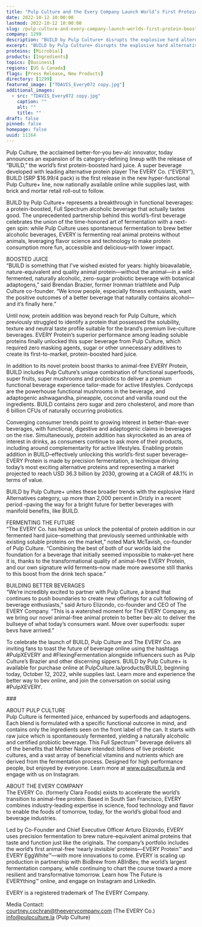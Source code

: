 ```yaml
---
title: "Pulp Culture and the Every Company Launch World’s First Protein-Boosted Hard Juice"
date: 2022-10-12 10:00:00
lastmod: 2022-10-12 10:00:00
slug: /pulp-culture-and-every-company-launch-worlds-first-protein-boosted-hard-juice
company: 1299
description: "BUILD by Pulp Culture+ disrupts the explosive hard alternatives category, growing 2,000%+,  while delivering unprecedented Full Spectrum functionality from adaptogens, probiotics and–in a first for alcoholic beverages– animal-free EVERY Protein●Partners who share a foundation in fermentation are joining together to create a first-of-its-kind, delicious and highly functional beverage fit for the modern consumer●Pulp Culture+ makes global debut today, now available for purchase nationwide on the Pulp Culture website and downtown LA taproom, with brick and mortar retail rollout to follow"
excerpt: "BUILD by Pulp Culture+ disrupts the explosive hard alternatives category, growing 2,000%+,  while delivering unprecedented Full Spectrum functionality from adaptogens, probiotics and–in a first for alcoholic beverages– animal-free EVERY Protein●Partners who share a foundation in fermentation are joining together to create a first-of-its-kind, delicious and highly functional beverage fit for the modern consumer●Pulp Culture+ makes global debut today, now available for purchase nationwide on the Pulp Culture website and downtown LA taproom, with brick and mortar retail rollout to follow"
proteins: [Microbial]
products: [Ingredients]
topics: [Business]
regions: [US & Canada]
flags: [Press Release, New Products]
directory: [1299]
featured_image: ["TDAVIS_Every072 copy.jpg"]
additional_images:
  - src: "TDAVIS_Every072 copy.jpg"
    caption: ""
    alt: ""
    title: ""
draft: false
pinned: false
homepage: false
uuid: 11164
---
```

<p>Pulp Culture, the acclaimed better-for-you bev-alc innovator, today announces an expansion of its category-defining lineup with the release of “BUILD,” the world’s first protein-boosted hard juice. A super beverage developed with leading alternative protein player The EVERY Co. (“EVERY”), BUILD (SRP $16.99/4 pack) is the first release in the new hyper-functional Pulp Culture+ line, now nationally available online while supplies last, with brick and mortar retail roll-out to follow.</p>
<p>BUILD by Pulp Culture+ represents a breakthrough in functional beverages: a protein-boosted, Full Spectrum alcoholic beverage that actually tastes good. The unprecedented partnership behind this world’s-first beverage celebrates the union of the time-honored art of fermentation with a next-gen spin: while Pulp Culture uses spontaneous fermentation to brew better alcoholic beverages, EVERY is fermenting real animal proteins without animals, leveraging flavor science and technology to make protein consumption more fun, accessible and delicious–with lower impact.</p>
<p>BOOSTED JUICE<br />
“BUILD is something that I've wished existed for years: highly bioavailable, nature-equivalent and quality animal protein—without the animal—in a wild-fermented, naturally alcoholic, zero-sugar probiotic beverage with botanical adaptogens,” said Brendan Brazier, former Ironman triathlete and Pulp Culture co-founder. “We know people, especially fitness enthusiasts, want the positive outcomes of a better beverage that naturally contains alcohol—and it’s finally here.”</p>
<p>Until now, protein addition was beyond reach for Pulp Culture, which previously struggled to identify a protein that possessed the solubility, texture and neutral taste profile suitable for the brand’s premium live-culture beverages. EVERY Protein’s superior performance among leading soluble proteins finally unlocked this super beverage from Pulp Culture, which required zero masking agents, sugar or other unnecessary additives to create its first-to-market, protein-boosted hard juice.</p>
<p>In addition to its novel protein boost thanks to animal-free EVERY Protein, BUILD includes Pulp Culture’s unique combination of functional superfoods, super fruits, super mushrooms and probiotics to deliver a premium functional beverage experience tailor-made for active lifestyles. Cordyceps are the powerhouse functional mushrooms in the beverage, and adaptogenic ashwagandha, pineapple, coconut and vanilla round out the ingredients. BUILD contains zero sugar and zero cholesterol, and more than 6 billion CFUs of naturally occurring probiotics.</p>
<p>Converging consumer trends point to growing interest in better-than-ever beverages, with functional, digestive and adaptogenic claims in beverages on the rise. Simultaneously, protein addition has skyrocketed as an area of interest in drinks, as consumers continue to ask more of their products, including around complementarity for active lifestyles. Enabling protein addition in BUILD–effectively unlocking this world’s-first super beverage–EVERY Protein is made by precision fermentation, a technique driving today’s most exciting alternative proteins and representing a market projected to reach USD 36.3 billion by 2030, growing at a CAGR of 48.1% in terms of value.</p>
<p>BUILD by Pulp Culture+ unites these broader trends with the explosive Hard Alternatives category, up more than 2,000 percent in Drizly in a recent period –paving the way for a bright future for better beverages with manifold benefits, like BUILD.</p>
<p>FERMENTING THE FUTURE<br />
“The EVERY Co. has helped us unlock the potential of protein addition in our fermented hard juice–something that previously seemed unthinkable with existing soluble proteins on the market,” noted Mark McTavish, co-founder of Pulp Culture. “Combining the best of both of our worlds laid the foundation for a beverage that initially seemed impossible to make–yet here it is, thanks to the transformational quality of animal-free EVERY Protein, and our own signature wild ferments–now made more awesome still thanks to this boost from the drink tech space.”</p>
<p>BUILDING BETTER BEVERAGES<br />
“We’re incredibly excited to partner with Pulp Culture, a brand that continues to push boundaries to create new offerings for a cult following of beverage enthusiasts,” said Arturo Elizondo, co-founder and CEO of The EVERY Company. “This is a watershed moment for The EVERY Company, as we bring our novel animal-free animal protein to better bev-alc to deliver the bullseye of what today’s consumers want. Move over superfoods: super bevs have arrived.”</p>
<p>To celebrate the launch of BUILD, Pulp Culture and The EVERY Co. are inviting fans to toast the future of beverage online using the hashtags #PulpXEVERY and #FlexingFermentation alongside influencers such as Pulp Culture’s Brazier and other discerning sippers. BUILD by Pulp Culture+ is available for purchase online at PulpCulture.la/products/BUILD, beginning today, October 12, 2022, while supplies last. Learn more and experience the better way to bev online, and join the conversation on social using #PulpXEVERY.</p>
<p>###</p>
<p>ABOUT PULP CULTURE<br />
Pulp Culture is fermented juice, enhanced by superfoods and adaptogens. Each blend is formulated with a specific functional outcome in mind, and contains only the ingredients seen on the front label of the can. It starts with raw juice which is spontaneously fermented, yielding a naturally alcoholic and certified probiotic beverage. This Full Spectrum™ beverage delivers all of the benefits that Mother Nature intended: billions of live probiotic cultures, and a vast array of beneficial vitamins and nutrients which are derived from the fermentation process. Designed for high performance people, but enjoyed by everyone. Learn more at <a href="http://www.pulpculture.la">www.pulpculture.la</a> and engage with us on Instagram.</p>
<p>ABOUT THE EVERY COMPANY<br />
The EVERY Co. (formerly Clara Foods) exists to accelerate the world’s transition to animal-free protein. Based in South San Francisco, EVERY combines industry-leading expertise in science, food technology and flavor to enable the foods of tomorrow, today, for the world’s global food and beverage industries.</p>
<p>Led by Co-Founder and Chief Executive Officer Arturo Elizondo, EVERY uses precision fermentation to brew nature-equivalent animal proteins that taste and function just like the originals. The company’s portfolio includes the world’s first animal-free ‘nearly invisible’ proteins—EVERY Protein™ and EVERY EggWhite™—with more innovations to come. EVERY is scaling up production in partnership with BioBrew from ABInBev, the world’s largest fermentation company, while continuing to chart the course toward a more resilient and transformative tomorrow. Learn how The Future is EVERYthing™ online, and engage on Instagram and LinkedIn.</p>
<p>EVERY is a registered trademark of The EVERY Company.</p>
<p>Media Contact:<br />
<a href="mailto:courtney.cochran@theeverycompany.com">courtney.cochran@theeverycompany.com</a> (The EVERY Co.)<br />
<a href="mailto:info@pulpculture.la">info@pulpculture.la</a> (Pulp Culture)</p>
